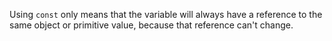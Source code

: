 Using `const` only means that the variable will always have a reference to the same object or primitive value, because that reference can't change.
